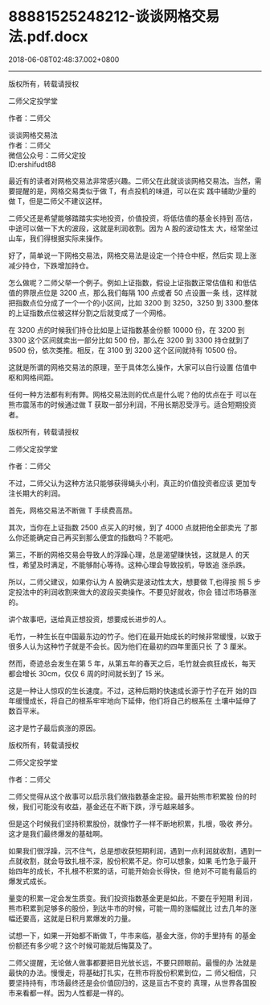 # 88881525248212-谈谈网格交易法.pdf.docx

2018-06-08T02:48:37.002+0800

----

版权所有，转载请授权

二师父定投学堂

作者：二师父

谈谈网格交易法   
作者：二师父   
微信公众号：二师父定投   
ID:ershifudt88 

最近有的读者对网格交易法非常感兴趣。二师父在此就谈谈网格交易法。当然，需要提醒的是，网格交易类似于做 T，有点投机的味道，可以在实 践中辅助少量的做 T，但是二师父不建议这样。 

二师父还是希望能够踏踏实实地投资，价值投资，将低估值的基金长持到 高估，中途可以做一下大的波段，这就是利润收割。因为 A 股的波动性太 大，经常坐过山车，我们得根据实际来操作。 

好了，简单说一下网格交易法，网格交易法是设定一个持仓中枢，然后实 现上涨减少持仓，下跌增加持仓。 

怎么做呢？二师父举一个例子。例如上证指数，假设上证指数正常估值和 和低估值的界限点位是 3200 点，那么我们每隔 100 点或者 50 点设置一条 线，这样就把指数点位分成了一个一个的小区间，比如 3200 到 3250，3250 到 3300\.整体的上证指数点位被这样分割之后就变成了一个网格。 

在 3200 点的时候我们持仓比如是上证指数基金份额 10000 份，在 3200 到 3300 这个区间就卖出一部分比如 500 份，那么在 3200 到 3300 持仓就到了 9500 份，依次类推。相反，在 3100 到 3200 这个区间就持有 10500 份。 

这就是所谓的网格交易法的原理，至于具体怎么操作，大家可以自行设置 估值中枢和网格间距。 

任何一种方法都有利有弊。网格交易法则的优点是什么呢？他的优点在于 可以在熊市震荡市的时候通过做 T 获取一部分利润，不用长期忍受浮亏。适合短期投资者。 

版权所有，转载请授权

二师父定投学堂

作者：二师父

不过，二师父认为这种方法只能够获得蝇头小利，真正的价值投资者应该 更加专注长期大的利润。 

首先，网格交易法不断做 T 手续费高昂。 

其次，当你在上证指数 2500 点买入的时候，到了 4000 点就把他全部卖光 了那么你还能确定自己再买到那么便宜的指数吗？不能吧。 

第三，不断的网格交易会导致人的浮躁心理，总是渴望赚快钱，这就是人 的天性，希望及时满足，不能够耐心等待。这种心理会导致投机，导致追 涨杀跌。 

所以，二师父建议，如果你认为 A 股确实是波动性太大，想要做 T,也得按 照 5 步定投法中的利润收割来做大的波段买卖操作。不要见好就收，你会 错过市场暴涨的。 

讲个故事吧，送给真正想投资，想要成长进步的人。 

毛竹，一种生长在中国最东边的竹子。他们在最开始成长的时候非常缓慢，以致于很多人认为这种竹子就是不会长。因为他们在最初的四年里面只长 了 3 厘米。 

然而，奇迹总会发生在第 5 年，从第五年的春天之后，毛竹就会疯狂成长，每天都会增长 30cm，仅仅 6 周的时间就长到了 15 米。 

这是一种让人惊叹的生长速度。不过，这种后期的快速成长源于竹子在开 始的四年缓慢成长，将自己的根系牢牢地向下延伸，他们将自己的根系在 土壤中延伸了数百平米。 

这才是竹子最后疯涨的原因。 

版权所有，转载请授权

二师父定投学堂

作者：二师父

二师父觉得从这个故事可以启示我们做指数基金定投。最开始熊市积累股 份的时候，我们可能没有收益，基金还在不断下跌，浮亏越来越多。 

但是这个时候我们坚持积累股份，就像竹子一样不断地积累，扎根，吸收 养分。这才是我们最终爆发的基础啊。 

如果我们很浮躁，沉不住气，总是想收获短期利润，遇到一点利润就收割，遇到一点就收割，就会导致扎根不深，股份积累不足。你可以想象，如果 毛竹急于最开始四年的成长，不扎根不积累的话，可能开始会长得快，但 绝对不可能有最后的爆发式成长。 

量变的积累一定会发生质变。我们投资指数基金更是如此，不要在乎短期 利润，熊市积累到足够多的股份，到达牛市的时候，可能一周的涨幅就比 过去几年的涨幅还要高，这就是日积月累爆发的力量。 

试想一下，如果一开始都不断做 T，牛市来临，基金大涨，你的手里持有 的基金份额还有多少呢？这个时候可能就后悔莫及了。 

二师父提醒，无论做人做事都要把目光放长远，不要只顾眼前。最慢的办 法就是最快的办法。慢慢走，将基础打扎实，在熊市将股份积累到位，二 师父相信，只要坚持持有，市场最终还是会价值回归的，这是亘古不变的 真理，从世界各国股市来看都一样。因为人性都是一样的。 

